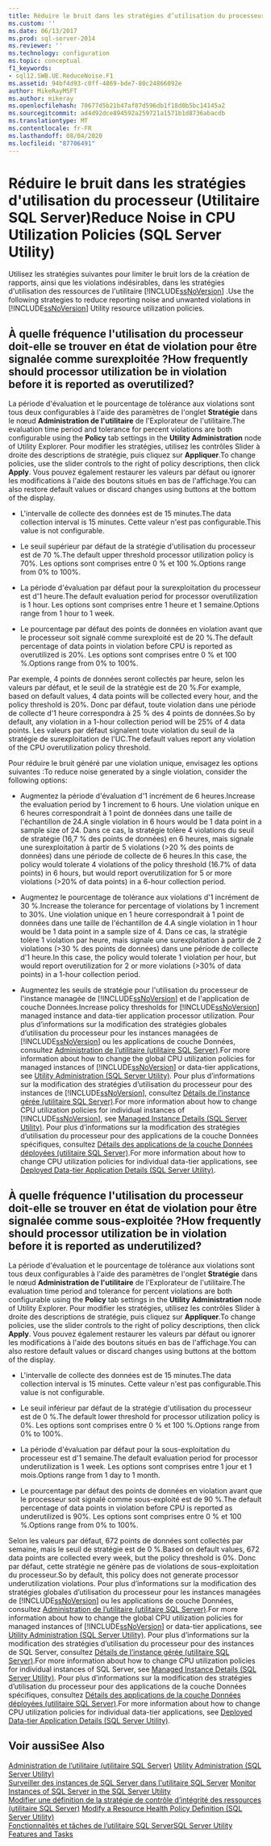 ```yaml
---
title: Réduire le bruit dans les stratégies d’utilisation du processeur (utilitaire SQL Server) | Microsoft Docs
ms.custom: ''
ms.date: 06/13/2017
ms.prod: sql-server-2014
ms.reviewer: ''
ms.technology: configuration
ms.topic: conceptual
f1_keywords:
- sql12.SWB.UE.ReduceNoise.F1
ms.assetid: 94bf4d93-c0ff-4869-bde7-80c24866092e
author: MikeRayMSFT
ms.author: mikeray
ms.openlocfilehash: 70677d5b21b47af87d596db1f18d0b5bc14145a2
ms.sourcegitcommit: ad4d92dce894592a259721a1571b1d8736abacdb
ms.translationtype: MT
ms.contentlocale: fr-FR
ms.lasthandoff: 08/04/2020
ms.locfileid: "87706491"
---
```

# <a name="reduce-noise-in-cpu-utilization-policies-sql-server-utility"></a><span data-ttu-id="45a91-102">Réduire le bruit dans les stratégies d'utilisation du processeur (Utilitaire SQL Server)</span><span class="sxs-lookup"><span data-stu-id="45a91-102">Reduce Noise in CPU Utilization Policies (SQL Server Utility)</span></span>
  <span data-ttu-id="45a91-103">Utilisez les stratégies suivantes pour limiter le bruit lors de la création de rapports, ainsi que les violations indésirables, dans les stratégies d'utilisation des ressources de l'utilitaire [!INCLUDE[ssNoVersion](../../includes/ssnoversion-md.md)] .</span><span class="sxs-lookup"><span data-stu-id="45a91-103">Use the following strategies to reduce reporting noise and unwanted violations in [!INCLUDE[ssNoVersion](../../includes/ssnoversion-md.md)] Utility resource utilization policies.</span></span>  
  
## <a name="how-frequently-should-processor-utilization-be-in-violation-before-it-is-reported-as-overutilized"></a><span data-ttu-id="45a91-104">À quelle fréquence l'utilisation du processeur doit-elle se trouver en état de violation pour être signalée comme surexploitée ?</span><span class="sxs-lookup"><span data-stu-id="45a91-104">How frequently should processor utilization be in violation before it is reported as overutilized?</span></span>  
 <span data-ttu-id="45a91-105">La période d'évaluation et le pourcentage de tolérance aux violations sont tous deux configurables à l'aide des paramètres de l'onglet **Stratégie** dans le nœud **Administration de l'utilitaire** de l'Explorateur de l'utilitaire.</span><span class="sxs-lookup"><span data-stu-id="45a91-105">The evaluation time period and tolerance for percent violations are both configurable using the **Policy** tab settings in the **Utility Administration** node of Utility Explorer.</span></span> <span data-ttu-id="45a91-106">Pour modifier les stratégies, utilisez les contrôles Slider à droite des descriptions de stratégie, puis cliquez sur **Appliquer**.</span><span class="sxs-lookup"><span data-stu-id="45a91-106">To change policies, use the slider controls to the right of policy descriptions, then click **Apply**.</span></span> <span data-ttu-id="45a91-107">Vous pouvez également restaurer les valeurs par défaut ou ignorer les modifications à l'aide des boutons situés en bas de l'affichage.</span><span class="sxs-lookup"><span data-stu-id="45a91-107">You can also restore default values or discard changes using buttons at the bottom of the display.</span></span>  
  
-   <span data-ttu-id="45a91-108">L'intervalle de collecte des données est de 15 minutes.</span><span class="sxs-lookup"><span data-stu-id="45a91-108">The data collection interval is 15 minutes.</span></span> <span data-ttu-id="45a91-109">Cette valeur n'est pas configurable.</span><span class="sxs-lookup"><span data-stu-id="45a91-109">This value is not configurable.</span></span>  
  
-   <span data-ttu-id="45a91-110">Le seuil supérieur par défaut de la stratégie d'utilisation du processeur est de 70 %.</span><span class="sxs-lookup"><span data-stu-id="45a91-110">The default upper threshold processor utilization policy is 70%.</span></span> <span data-ttu-id="45a91-111">Les options sont comprises entre 0 % et 100 %.</span><span class="sxs-lookup"><span data-stu-id="45a91-111">Options range from 0% to 100%.</span></span>  
  
-   <span data-ttu-id="45a91-112">La période d'évaluation par défaut pour la surexploitation du processeur est d'1 heure.</span><span class="sxs-lookup"><span data-stu-id="45a91-112">The default evaluation period for processor overutilization is 1 hour.</span></span> <span data-ttu-id="45a91-113">Les options sont comprises entre 1 heure et 1 semaine.</span><span class="sxs-lookup"><span data-stu-id="45a91-113">Options range from 1 hour to 1 week.</span></span>  
  
-   <span data-ttu-id="45a91-114">Le pourcentage par défaut des points de données en violation avant que le processeur soit signalé comme surexploité est de 20 %.</span><span class="sxs-lookup"><span data-stu-id="45a91-114">The default percentage of data points in violation before CPU is reported as overutilized is 20%.</span></span> <span data-ttu-id="45a91-115">Les options sont comprises entre 0 % et 100 %.</span><span class="sxs-lookup"><span data-stu-id="45a91-115">Options range from 0% to 100%.</span></span>  
  
 <span data-ttu-id="45a91-116">Par exemple, 4 points de données seront collectés par heure, selon les valeurs par défaut, et le seuil de la stratégie est de 20 %.</span><span class="sxs-lookup"><span data-stu-id="45a91-116">For example, based on default values, 4 data points will be collected every hour, and the policy threshold is 20%.</span></span> <span data-ttu-id="45a91-117">Donc par défaut, toute violation dans une période de collecte d'1 heure correspondra à 25 % des 4 points de données.</span><span class="sxs-lookup"><span data-stu-id="45a91-117">So by default, any violation in a 1-hour collection period will be 25% of 4 data points.</span></span> <span data-ttu-id="45a91-118">Les valeurs par défaut signalent toute violation du seuil de la stratégie de surexploitation de l'UC.</span><span class="sxs-lookup"><span data-stu-id="45a91-118">The default values report any violation of the CPU overutilization policy threshold.</span></span>  
  
 <span data-ttu-id="45a91-119">Pour réduire le bruit généré par une violation unique, envisagez les options suivantes :</span><span class="sxs-lookup"><span data-stu-id="45a91-119">To reduce noise generated by a single violation, consider the following options:</span></span>  
  
-   <span data-ttu-id="45a91-120">Augmentez la période d'évaluation d'1 incrément de 6 heures.</span><span class="sxs-lookup"><span data-stu-id="45a91-120">Increase the evaluation period by 1 increment to 6 hours.</span></span> <span data-ttu-id="45a91-121">Une violation unique en 6 heures correspondrait à 1 point de données dans une taille de l'échantillon de 24.</span><span class="sxs-lookup"><span data-stu-id="45a91-121">A single violation in 6 hours would be 1 data point in a sample size of 24.</span></span> <span data-ttu-id="45a91-122">Dans ce cas, la stratégie tolère 4 violations du seuil de stratégie (16,7 % des points de données) en 6 heures, mais signale une surexploitation à partir de 5 violations (>20 % des points de données) dans une période de collecte de 6 heures.</span><span class="sxs-lookup"><span data-stu-id="45a91-122">In this case, the policy would tolerate 4 violations of the policy threshold (16.7% of data points) in 6 hours, but would report overutilization for 5 or more violations (>20% of data points) in a 6-hour collection period.</span></span>  
  
-   <span data-ttu-id="45a91-123">Augmentez le pourcentage de tolérance aux violations d'1 incrément de 30 %.</span><span class="sxs-lookup"><span data-stu-id="45a91-123">Increase the tolerance for percentage of violations by 1 increment to 30%.</span></span> <span data-ttu-id="45a91-124">Une violation unique en 1 heure correspondrait à 1 point de données dans une taille de l'échantillon de 4.</span><span class="sxs-lookup"><span data-stu-id="45a91-124">A single violation in 1 hour would be 1 data point in a sample size of 4.</span></span> <span data-ttu-id="45a91-125">Dans ce cas, la stratégie tolère 1 violation par heure, mais signale une surexploitation à partir de 2 violations (>30 % des points de données) dans une période de collecte d'1 heure.</span><span class="sxs-lookup"><span data-stu-id="45a91-125">In this case, the policy would tolerate 1 violation per hour, but would report overutilization for 2 or more violations (>30% of data points) in a 1-hour collection period.</span></span>  
  
-   <span data-ttu-id="45a91-126">Augmentez les seuils de stratégie pour l'utilisation du processeur de l'instance managée de [!INCLUDE[ssNoVersion](../../includes/ssnoversion-md.md)] et de l'application de couche Données.</span><span class="sxs-lookup"><span data-stu-id="45a91-126">Increase policy thresholds for [!INCLUDE[ssNoVersion](../../includes/ssnoversion-md.md)] managed instance and data-tier application processor utilization.</span></span> <span data-ttu-id="45a91-127">Pour plus d’informations sur la modification des stratégies globales d’utilisation du processeur pour les instances managées de [!INCLUDE[ssNoVersion](../../includes/ssnoversion-md.md)] ou les applications de couche Données, consultez [Administration de l’utilitaire &#40;utilitaire SQL Server&#41;](../../database-engine/utility-administration-sql-server-utility.md).</span><span class="sxs-lookup"><span data-stu-id="45a91-127">For more information about how to change the global CPU utilization policies for managed instances of [!INCLUDE[ssNoVersion](../../includes/ssnoversion-md.md)] or data-tier applications, see [Utility Administration &#40;SQL Server Utility&#41;](../../database-engine/utility-administration-sql-server-utility.md).</span></span> <span data-ttu-id="45a91-128">Pour plus d’informations sur la modification des stratégies d’utilisation du processeur pour des instances de [!INCLUDE[ssNoVersion](../../includes/ssnoversion-md.md)], consultez [Détails de l’instance gérée &#40;utilitaire SQL Server&#41;](../../database-engine/managed-instance-details-sql-server-utility.md).</span><span class="sxs-lookup"><span data-stu-id="45a91-128">For more information about how to change CPU utilization policies for individual instances of [!INCLUDE[ssNoVersion](../../includes/ssnoversion-md.md)], see [Managed Instance Details &#40;SQL Server Utility&#41;](../../database-engine/managed-instance-details-sql-server-utility.md).</span></span> <span data-ttu-id="45a91-129">Pour plus d’informations sur la modification des stratégies d’utilisation du processeur pour des applications de la couche Données spécifiques, consultez [Détails des applications de la couche Données déployées &#40;utilitaire SQL Server&#41;](../../database-engine/deployed-data-tier-application-details-sql-server-utility.md).</span><span class="sxs-lookup"><span data-stu-id="45a91-129">For more information about how to change CPU utilization policies for individual data-tier applications, see [Deployed Data-tier Application Details &#40;SQL Server Utility&#41;](../../database-engine/deployed-data-tier-application-details-sql-server-utility.md).</span></span>  
  
## <a name="how-frequently-should-processor-utilization-be-in-violation-before-it-is-reported-as-underutilized"></a><span data-ttu-id="45a91-130">À quelle fréquence l'utilisation du processeur doit-elle se trouver en état de violation pour être signalée comme sous-exploitée ?</span><span class="sxs-lookup"><span data-stu-id="45a91-130">How frequently should processor utilization be in violation before it is reported as underutilized?</span></span>  
 <span data-ttu-id="45a91-131">La période d'évaluation et le pourcentage de tolérance aux violations sont tous deux configurables à l'aide des paramètres de l'onglet **Stratégie** dans le nœud **Administration de l'utilitaire** de l'Explorateur de l'utilitaire.</span><span class="sxs-lookup"><span data-stu-id="45a91-131">The evaluation time period and tolerance for percent violations are both configurable using the **Policy** tab settings in the **Utility Administration** node of Utility Explorer.</span></span> <span data-ttu-id="45a91-132">Pour modifier les stratégies, utilisez les contrôles Slider à droite des descriptions de stratégie, puis cliquez sur **Appliquer**.</span><span class="sxs-lookup"><span data-stu-id="45a91-132">To change policies, use the slider controls to the right of policy descriptions, then click **Apply**.</span></span> <span data-ttu-id="45a91-133">Vous pouvez également restaurer les valeurs par défaut ou ignorer les modifications à l'aide des boutons situés en bas de l'affichage.</span><span class="sxs-lookup"><span data-stu-id="45a91-133">You can also restore default values or discard changes using buttons at the bottom of the display.</span></span>  
  
-   <span data-ttu-id="45a91-134">L'intervalle de collecte des données est de 15 minutes.</span><span class="sxs-lookup"><span data-stu-id="45a91-134">The data collection interval is 15 minutes.</span></span> <span data-ttu-id="45a91-135">Cette valeur n'est pas configurable.</span><span class="sxs-lookup"><span data-stu-id="45a91-135">This value is not configurable.</span></span>  
  
-   <span data-ttu-id="45a91-136">Le seuil inférieur par défaut de la stratégie d'utilisation du processeur est de 0 %.</span><span class="sxs-lookup"><span data-stu-id="45a91-136">The default lower threshold for processor utilization policy is 0%.</span></span> <span data-ttu-id="45a91-137">Les options sont comprises entre 0 % et 100 %.</span><span class="sxs-lookup"><span data-stu-id="45a91-137">Options range from 0% to 100%.</span></span>  
  
-   <span data-ttu-id="45a91-138">La période d'évaluation par défaut pour la sous-exploitation du processeur est d'1 semaine.</span><span class="sxs-lookup"><span data-stu-id="45a91-138">The default evaluation period for processor underutilization is 1 week.</span></span> <span data-ttu-id="45a91-139">Les options sont comprises entre 1 jour et 1 mois.</span><span class="sxs-lookup"><span data-stu-id="45a91-139">Options range from 1 day to 1 month.</span></span>  
  
-   <span data-ttu-id="45a91-140">Le pourcentage par défaut des points de données en violation avant que le processeur soit signalé comme sous-exploité est de 90 %.</span><span class="sxs-lookup"><span data-stu-id="45a91-140">The default percentage of data points in violation before CPU is reported as underutilized is 90%.</span></span> <span data-ttu-id="45a91-141">Les options sont comprises entre 0 % et 100 %.</span><span class="sxs-lookup"><span data-stu-id="45a91-141">Options range from 0% to 100%.</span></span>  
  
 <span data-ttu-id="45a91-142">Selon les valeurs par défaut, 672 points de données sont collectés par semaine, mais le seuil de stratégie est de 0 %.</span><span class="sxs-lookup"><span data-stu-id="45a91-142">Based on default values, 672 data points are collected every week, but the policy threshold is 0%.</span></span> <span data-ttu-id="45a91-143">Donc par défaut, cette stratégie ne génère pas de violations de sous-exploitation du processeur.</span><span class="sxs-lookup"><span data-stu-id="45a91-143">So by default, this policy does not generate processor underutilization violations.</span></span> <span data-ttu-id="45a91-144">Pour plus d’informations sur la modification des stratégies globales d’utilisation du processeur pour les instances managées de [!INCLUDE[ssNoVersion](../../includes/ssnoversion-md.md)] ou les applications de couche Données, consultez [Administration de l’utilitaire &#40;utilitaire SQL Server&#41;](../../database-engine/utility-administration-sql-server-utility.md).</span><span class="sxs-lookup"><span data-stu-id="45a91-144">For more information about how to change the global CPU utilization policies for managed instances of [!INCLUDE[ssNoVersion](../../includes/ssnoversion-md.md)] or data-tier applications, see [Utility Administration &#40;SQL Server Utility&#41;](../../database-engine/utility-administration-sql-server-utility.md).</span></span> <span data-ttu-id="45a91-145">Pour plus d’informations sur la modification des stratégies d’utilisation du processeur pour des instances de SQL Server, consultez [Détails de l’instance gérée &#40;utilitaire SQL Server&#41;](../../database-engine/managed-instance-details-sql-server-utility.md).</span><span class="sxs-lookup"><span data-stu-id="45a91-145">For more information about how to change CPU utilization policies for individual instances of SQL Server, see [Managed Instance Details &#40;SQL Server Utility&#41;](../../database-engine/managed-instance-details-sql-server-utility.md).</span></span> <span data-ttu-id="45a91-146">Pour plus d’informations sur la modification des stratégies d’utilisation du processeur pour des applications de la couche Données spécifiques, consultez [Détails des applications de la couche Données déployées &#40;utilitaire SQL Server&#41;](../../database-engine/deployed-data-tier-application-details-sql-server-utility.md).</span><span class="sxs-lookup"><span data-stu-id="45a91-146">For more information about how to change CPU utilization policies for individual data-tier applications, see [Deployed Data-tier Application Details &#40;SQL Server Utility&#41;](../../database-engine/deployed-data-tier-application-details-sql-server-utility.md).</span></span>  
  
## <a name="see-also"></a><span data-ttu-id="45a91-147">Voir aussi</span><span class="sxs-lookup"><span data-stu-id="45a91-147">See Also</span></span>  
 <span data-ttu-id="45a91-148">[Administration de l’utilitaire &#40;utilitaire SQL Server&#41;](../../database-engine/utility-administration-sql-server-utility.md) </span><span class="sxs-lookup"><span data-stu-id="45a91-148">[Utility Administration &#40;SQL Server Utility&#41;](../../database-engine/utility-administration-sql-server-utility.md) </span></span>  
 <span data-ttu-id="45a91-149">[Surveiller des instances de SQL Server dans l'utilitaire SQL Server](monitor-instances-of-sql-server-in-the-sql-server-utility.md) </span><span class="sxs-lookup"><span data-stu-id="45a91-149">[Monitor Instances of SQL Server in the SQL Server Utility](monitor-instances-of-sql-server-in-the-sql-server-utility.md) </span></span>  
 <span data-ttu-id="45a91-150">[Modifier une définition de la stratégie de contrôle d’intégrité des ressources &#40;utilitaire SQL Server&#41;](modify-a-resource-health-policy-definition-sql-server-utility.md) </span><span class="sxs-lookup"><span data-stu-id="45a91-150">[Modify a Resource Health Policy Definition &#40;SQL Server Utility&#41;](modify-a-resource-health-policy-definition-sql-server-utility.md) </span></span>  
 [<span data-ttu-id="45a91-151">Fonctionnalités et tâches de l’utilitaire SQL Server</span><span class="sxs-lookup"><span data-stu-id="45a91-151">SQL Server Utility Features and Tasks</span></span>](sql-server-utility-features-and-tasks.md)  
  
  
